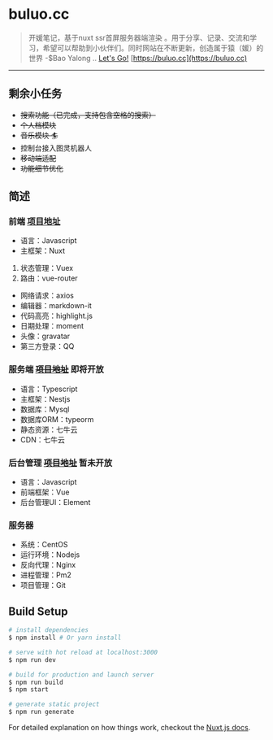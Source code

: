 # buluo.cc

> 开媛笔记，基于nuxt ssr首屏服务器端渲染 。用于分享、记录、交流和学习，希望可以帮助到小伙伴们。同时网站在不断更新，创造属于猿（媛）的世界 -$Bao Yalong ..
> [Let's Go!](https://buluo.cc) [https://buluo.cc](https://buluo.cc)

*****
## 剩余小任务
* ~~搜索功能（已完成，支持包含空格的搜索）~~
* ~~个人档模块~~
* ~~音乐模块 🏄~~
* 控制台接入图灵机器人
* ~~移动端适配~~
* ~~功能细节优化~~

## 简述
### 前端 [项目地址](https://github.com/jigsaw-china/unnue-nuxt)
* 语言：Javascript
* 主框架：Nuxt
1. 状态管理：Vuex
2. 路由：vue-router
* 网络请求：axios
* 编辑器：markdown-it
* 代码高亮：highlight.js
* 日期处理：moment
* 头像：gravatar
* 第三方登录：QQ

### 服务端 ~~[项目地址](https://github.com/jigsaw-china/unnue-nest)~~ 即将开放
* 语言：Typescript
* 主框架：Nestjs
* 数据库：Mysql
* 数据库ORM：typeorm
* 静态资源：七牛云
* CDN：七牛云

### 后台管理 ~~[项目地址](https://github.com/jigsaw-china/unnue-admin)~~ 暂未开放
* 语言：Javascript
* 前端框架：Vue
* 后台管理UI：Element

### 服务器
* 系统：CentOS
* 运行环境：Nodejs
* 反向代理：Nginx
* 进程管理：Pm2
* 项目管理：Git

## Build Setup

``` bash
# install dependencies
$ npm install # Or yarn install

# serve with hot reload at localhost:3000
$ npm run dev

# build for production and launch server
$ npm run build
$ npm start

# generate static project
$ npm run generate
```

For detailed explanation on how things work, checkout the [Nuxt.js docs](https://github.com/nuxt/nuxt.js).
